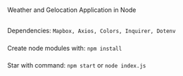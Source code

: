 #
Weather and Gelocation Application in Node
##
Dependencies:
`Mapbox, Axios, Colors, Inquirer, Dotenv`
###
Create node modules with:
`npm install`
###
Star with command:
`npm start` or `node index.js`